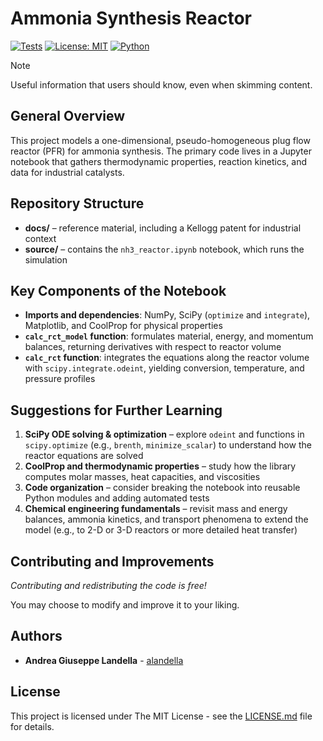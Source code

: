 # Ammonia Synthesis Reactor

[![Tests](https://img.shields.io/badge/tests-passing-brightgreen.svg)](docs/overview.md)
[![License: MIT](https://img.shields.io/badge/License-MIT-blue.svg)](LICENSE)
[![Python](https://img.shields.io/badge/python-3.10%20%7C%203.11-blue.svg)](#)

> [!NOTE]
> Useful information that users should know, even when skimming content.

## General Overview
This project models a one-dimensional, pseudo-homogeneous plug flow reactor (PFR) for ammonia synthesis. The primary code lives in a Jupyter notebook that gathers thermodynamic properties, reaction kinetics, and data for industrial catalysts.

## Repository Structure
- **docs/** – reference material, including a Kellogg patent for industrial context
- **source/** – contains the `nh3_reactor.ipynb` notebook, which runs the simulation

## Key Components of the Notebook
- **Imports and dependencies**: NumPy, SciPy (`optimize` and `integrate`), Matplotlib, and CoolProp for physical properties
- **`calc_rct_model` function**: formulates material, energy, and momentum balances, returning derivatives with respect to reactor volume
- **`calc_rct` function**: integrates the equations along the reactor volume with `scipy.integrate.odeint`, yielding conversion, temperature, and pressure profiles

## Suggestions for Further Learning
1. **SciPy ODE solving & optimization** – explore `odeint` and functions in `scipy.optimize` (e.g., `brenth`, `minimize_scalar`) to understand how the reactor equations are solved
2. **CoolProp and thermodynamic properties** – study how the library computes molar masses, heat capacities, and viscosities
3. **Code organization** – consider breaking the notebook into reusable Python modules and adding automated tests
4. **Chemical engineering fundamentals** – revisit mass and energy balances, ammonia kinetics, and transport phenomena to extend the model (e.g., to 2-D or 3-D reactors or more detailed heat transfer)

## Contributing and Improvements

*Contributing and redistributing the code is free!*

You may choose to modify and improve it to your liking. 

## Authors

* **Andrea Giuseppe Landella** - [alandella](https://github.com/alandella)

## License

This project is licensed under The MIT License - see the [LICENSE.md](https://github.com/alandella/nh3-syn-reactor/blob/main/LICENSE) file for details.

